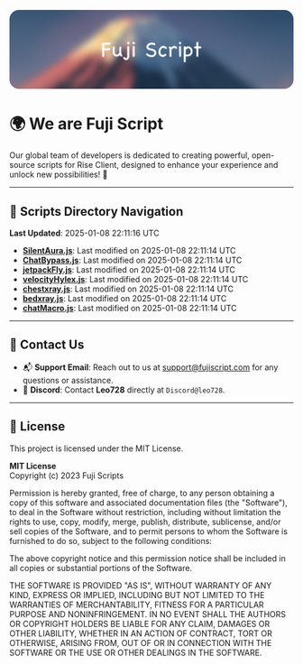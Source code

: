 ![Banner](.github/b.webp)

# 🌍 **We are Fuji Script**

Our global team of developers is dedicated to creating powerful, open-source scripts for Rise Client, designed to enhance your experience and unlock new possibilities! 🌟

---
<!-- SCRIPTS_NAVIGATION_START -->
## 📂 **Scripts Directory Navigation**

**Last Updated**: 2025-01-08 22:11:16 UTC

- **[SilentAura.js](scripts/SilentAura.js)**: Last modified on 2025-01-08 22:11:14 UTC
- **[ChatBypass.js](scripts/ChatBypass.js)**: Last modified on 2025-01-08 22:11:14 UTC
- **[jetpackFly.js](scripts/jetpackFly.js)**: Last modified on 2025-01-08 22:11:14 UTC
- **[velocityHylex.js](scripts/velocityHylex.js)**: Last modified on 2025-01-08 22:11:14 UTC
- **[chestxray.js](scripts/chestxray.js)**: Last modified on 2025-01-08 22:11:14 UTC
- **[bedxray.js](scripts/bedxray.js)**: Last modified on 2025-01-08 22:11:14 UTC
- **[chatMacro.js](scripts/chatMacro.js)**: Last modified on 2025-01-08 22:11:14 UTC

<!-- SCRIPTS_NAVIGATION_END -->

---

## 💬 **Contact Us**  
- 📬 **Support Email**: Reach out to us at [support@fujiscript.com](mailto:support@fujiscript.com) for any questions or assistance.  
- 💬 **Discord**: Contact **Leo728** directly at `Discord@leo728`.

---

## 📜 **License**

This project is licensed under the MIT License.  

**MIT License**  
Copyright (c) 2023 Fuji Scripts  

Permission is hereby granted, free of charge, to any person obtaining a copy of this software and associated documentation files (the "Software"), to deal in the Software without restriction, including without limitation the rights to use, copy, modify, merge, publish, distribute, sublicense, and/or sell copies of the Software, and to permit persons to whom the Software is furnished to do so, subject to the following conditions:  

The above copyright notice and this permission notice shall be included in all copies or substantial portions of the Software.  

THE SOFTWARE IS PROVIDED "AS IS", WITHOUT WARRANTY OF ANY KIND, EXPRESS OR IMPLIED, INCLUDING BUT NOT LIMITED TO THE WARRANTIES OF MERCHANTABILITY, FITNESS FOR A PARTICULAR PURPOSE AND NONINFRINGEMENT. IN NO EVENT SHALL THE AUTHORS OR COPYRIGHT HOLDERS BE LIABLE FOR ANY CLAIM, DAMAGES OR OTHER LIABILITY, WHETHER IN AN ACTION OF CONTRACT, TORT OR OTHERWISE, ARISING FROM, OUT OF OR IN CONNECTION WITH THE SOFTWARE OR THE USE OR OTHER DEALINGS IN THE SOFTWARE.  
